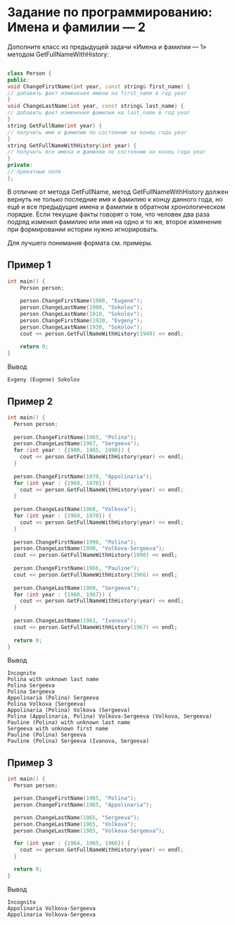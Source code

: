 # Задание по программированию: Имена и фамилии — 2

Дополните класс из предыдущей задачи 
«Имена и фамилии — 1» методом GetFullNameWithHistory:

```C++

class Person {
public:
void ChangeFirstName(int year, const string& first_name) {
// добавить факт изменения имени на first_name в год year
}
void ChangeLastName(int year, const string& last_name) {
// добавить факт изменения фамилии на last_name в год year
}
string GetFullName(int year) {
// получить имя и фамилию по состоянию на конец года year
}
string GetFullNameWithHistory(int year) {
// получить все имена и фамилии по состоянию на конец года year
}
private:
// приватные поля
};

```

В отличие от метода GetFullName, метод GetFullNameWithHistory должен 
вернуть не только последние имя и фамилию к концу данного года, 
но ещё и все предыдущие имена и фамилии в обратном хронологическом порядке.
Если текущие факты говорят о том, что человек два раза подряд изменил 
фамилию или имя на одно и то же, второе изменение при формировании 
истории нужно игнорировать.

Для лучшего понимания формата см. примеры.


## Пример 1

```C++
int main() {
    Person person;
    
    person.ChangeFirstName(1900, "Eugene");
    person.ChangeLastName(1900, "Sokolov");
    person.ChangeLastName(1910, "Sokolov");
    person.ChangeFirstName(1920, "Evgeny");
    person.ChangeLastName(1930, "Sokolov");
    cout << person.GetFullNameWithHistory(1940) << endl;
    
    return 0;
}

```
Вывод

```
Evgeny (Eugene) Sokolov
```

## Пример 2

```C++
int main() {
  Person person;
  
  person.ChangeFirstName(1965, "Polina");
  person.ChangeLastName(1967, "Sergeeva");
  for (int year : {1900, 1965, 1990}) {
    cout << person.GetFullNameWithHistory(year) << endl;
  }
  
  person.ChangeFirstName(1970, "Appolinaria");
  for (int year : {1969, 1970}) {
    cout << person.GetFullNameWithHistory(year) << endl;
  }
  
  person.ChangeLastName(1968, "Volkova");
  for (int year : {1969, 1970}) {
    cout << person.GetFullNameWithHistory(year) << endl;
  }
  
  person.ChangeFirstName(1990, "Polina");
  person.ChangeLastName(1990, "Volkova-Sergeeva");
  cout << person.GetFullNameWithHistory(1990) << endl;
  
  person.ChangeFirstName(1966, "Pauline");
  cout << person.GetFullNameWithHistory(1966) << endl;
  
  person.ChangeLastName(1960, "Sergeeva");
  for (int year : {1960, 1967}) {
    cout << person.GetFullNameWithHistory(year) << endl;
  }
  
  person.ChangeLastName(1961, "Ivanova");
  cout << person.GetFullNameWithHistory(1967) << endl;
  
  return 0;
}
```

Вывод

```shell
Incognito
Polina with unknown last name
Polina Sergeeva
Polina Sergeeva
Appolinaria (Polina) Sergeeva
Polina Volkova (Sergeeva)
Appolinaria (Polina) Volkova (Sergeeva)
Polina (Appolinaria, Polina) Volkova-Sergeeva (Volkova, Sergeeva)
Pauline (Polina) with unknown last name
Sergeeva with unknown first name
Pauline (Polina) Sergeeva
Pauline (Polina) Sergeeva (Ivanova, Sergeeva)
```

## Пример 3

```C++
int main() {
  Person person;

  person.ChangeFirstName(1965, "Polina");
  person.ChangeFirstName(1965, "Appolinaria");

  person.ChangeLastName(1965, "Sergeeva");
  person.ChangeLastName(1965, "Volkova");
  person.ChangeLastName(1965, "Volkova-Sergeeva");

  for (int year : {1964, 1965, 1966}) {
    cout << person.GetFullNameWithHistory(year) << endl;
  }

  return 0;
}
```
Вывод

```shell
Incognito
Appolinaria Volkova-Sergeeva
Appolinaria Volkova-Sergeeva

```